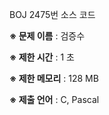 BOJ 2475번 소스 코드

<b>※ 문제 이름</b> : 검증수

<b>※ 제한 시간</b> : 1 초

<b>※ 제한 메모리</b> : 128 MB

<b>※ 제출 언어</b> : C, Pascal
